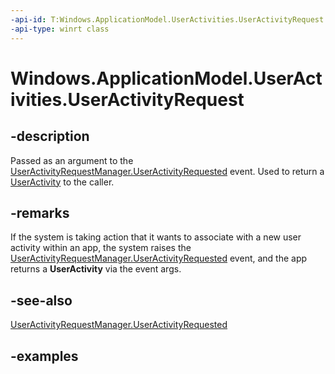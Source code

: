 ```yaml
---
-api-id: T:Windows.ApplicationModel.UserActivities.UserActivityRequest
-api-type: winrt class
---
```


<!-- Class syntax.
public class UserActivityRequest
-->

# Windows.ApplicationModel.UserActivities.UserActivityRequest

## -description
Passed as an argument to the [UserActivityRequestManager.UserActivityRequested](useractivityrequestmanager_useractivityrequested.md) event. Used to return a [UserActivity](useractivity.md) to the caller.

## -remarks
If the system is taking action that it wants to associate with a new user activity within an app, the system raises the [UserActivityRequestManager.UserActivityRequested](useractivityrequestmanager_useractivityrequested.md) event, and the app returns a **UserActivity** via the event args.

## -see-also
[UserActivityRequestManager.UserActivityRequested](useractivityrequestmanager_useractivityrequested.md)

## -examples
